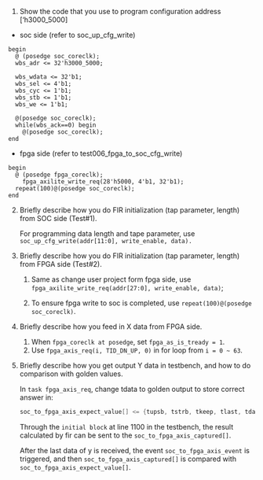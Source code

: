 1. Show the code that you use to program configuration address [‘h3000_5000]

* soc side (refer to soc_up_cfg_write)
```verilog=
begin
  @ (posedge soc_coreclk);
  wbs_adr <= 32'h3000_5000;

  wbs_wdata <= 32'b1;
  wbs_sel <= 4'b1;
  wbs_cyc <= 1'b1;
  wbs_stb <= 1'b1;
  wbs_we <= 1'b1;

  @(posedge soc_coreclk);
  while(wbs_ack==0) begin
    @(posedge soc_coreclk);
end
```
* fpga side (refer to test006_fpga_to_soc_cfg_write)
```verilog=
begin
  @ (posedge fpga_coreclk);
    fpga_axilite_write_req(28'h5000, 4'b1, 32'b1);
  repeat(100)@(posedge soc_coreclk);
end
```
2. Briefly describe how you do FIR initialization (tap parameter, length) from SOC side (Test#1).

    For programming data length and tape parameter, use `soc_up_cfg_write(addr[11:0], write_enable, data).`
3. Briefly describe how you do FIR initialization (tap parameter, length) from FPGA side (Test#2).

    1. Same as change user project form fpga side, use `fpga_axilite_write_req(addr[27:0], write_enable, data)`;
    
    2. To ensure fpga write to soc is completed, use `repeat(100)@(posedge soc_coreclk)`.

4. Briefly describe how you feed in X data from FPGA side.
    1.	When `fpga_coreclk at posedge`, set `fpga_as_is_tready = 1`.
    2.	Use `fpga_axis_req(i, TID_DN_UP, 0)` in for loop from `i = 0 ~ 63`.

5. Briefly describe how you get output Y data in testbench, and how to do comparison with golden values.

    In `task fpga_axis_req`, change tdata to golden output to store correct answer in:
    ```verilog
    soc_to_fpga_axis_expect_value[] <= {tupsb, tstrb, tkeep, tlast, tdata};
    ```

    Through the `initial block` at line 1100 in the testbench, the result calculated by fir can be sent to the `soc_to_fpga_axis_captured[]`.

    After the last data of y is received, the event `soc_to_fpga_axis_event` is triggered, and then `soc_to_fpga_axis_captured[]` is compared with `soc_to_fpga_axis_expect_value[]`.
